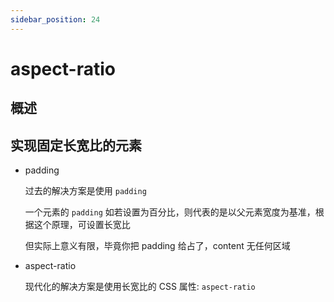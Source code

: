 ```yaml
---
sidebar_position: 24
---
```


# aspect-ratio

## 概述

## 实现固定长宽比的元素

- padding

    过去的解决方案是使用 `padding`
    
    一个元素的 `padding` 如若设置为百分比，则代表的是以父元素宽度为基准，根据这个原理，可设置长宽比
    
    但实际上意义有限，毕竟你把 padding 给占了，content 无任何区域

- aspect-ratio

    现代化的解决方案是使用长宽比的 CSS 属性: `aspect-ratio`